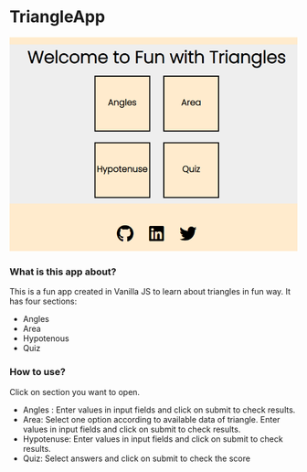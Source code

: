 # TriangleApp


<img src="./Triangles app.png" alt="" srcset="">


### What is this app about?

This is a fun app created in Vanilla JS to learn about triangles in fun way. It has four sections:
- Angles
- Area
- Hypotenous
- Quiz

### How to use?

Click on section you want to open. 
- Angles : Enter values in input fields and click on submit to check results.
- Area: Select one option according to available data of triangle. Enter values in input fields and click on submit to check results.
- Hypotenuse: Enter values in input fields and click on submit to check results.
- Quiz: Select answers and click on submit to check the score
